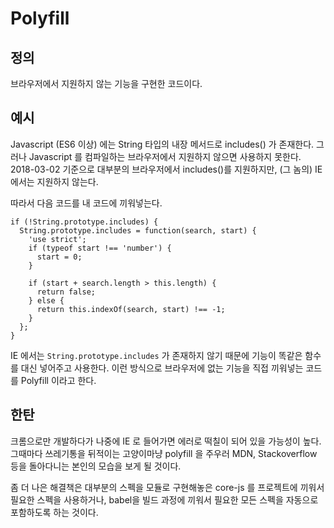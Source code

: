 <!-- TITLE: Polyfill -->
<!-- SUBTITLE: 브라우저에서 지원하지 않는 기능을 구현한 코드이다 -->

# Polyfill
## 정의
브라우저에서 지원하지 않는 기능을 구현한 코드이다.


## 예시

Javascript (ES6 이상) 에는 String 타입의 내장 메서드로 includes() 가 존재한다. 그러나 Javascript 를 컴파일하는 브라우저에서 지원하지 않으면 사용하지 못한다. 2018-03-02 기준으로 대부분의 브라우저에서 includes()를 지원하지만, (그 놈의) IE 에서는 지원하지 않는다.

따라서 다음 코드를 내 코드에 끼워넣는다.

```
if (!String.prototype.includes) {
  String.prototype.includes = function(search, start) {
    'use strict';
    if (typeof start !== 'number') {
      start = 0;
    }
    
    if (start + search.length > this.length) {
      return false;
    } else {
      return this.indexOf(search, start) !== -1;
    }
  };
}
```

IE 에서는 `String.prototype.includes` 가 존재하지 않기 때문에 기능이 똑같은 함수를 대신 넣어주고 사용한다.  이런 방식으로 브라우저에 없는 기능을 직접 끼워넣는 코드를 Polyfill 이라고 한다.


## 한탄

크롬으로만 개발하다가 나중에 IE 로 들어가면 에러로 떡칠이 되어 있을 가능성이 높다. 그때마다 쓰레기통을 뒤적이는 고양이마냥 polyfill 을 주우러 MDN, Stackoverflow 등을 돌아다니는 본인의 모습을 보게 될 것이다.

좀 더 나은 해결책은 대부분의 스펙을 모듈로 구현해놓은 core-js 를 프로젝트에 끼워서 필요한 스펙을 사용하거나, babel을 빌드 과정에 끼워서 필요한 모든 스펙을 자동으로 포함하도록 하는 것이다.




